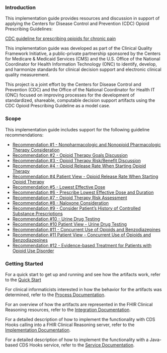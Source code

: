 ### Introduction

This implementation guide provides resources and discussion in support of applying the Centers
for Disease Control and Prevention (CDC) Opioid Prescribing Guidelines:

[CDC guideline for prescribing opioids for chronic pain](https://www.cdc.gov/mmwr/volumes/65/rr/rr6501e1.htm)

This implementation guide was developed as part of the Clinical Quality Framework Initiative,
a public-private partnership sponsored by the Centers for Medicare & Medicaid
Services (CMS) and the U.S. Office of the National Coordinator for Health Information Technology
(ONC) to identify, develop, and harmonize standards for clinical decision support and electronic
clinical quality measurement.

This project is a joint effort by the Centers for Disease Control and Prevention (CDC) and the
Office of the National Coordinator for Health IT (ONC) focused on improving processes for the
development of standardized, shareable, computable decision support artifacts using the CDC Opioid
Prescribing Guideline as a model case.

### Scope

This implementation guide includes support for the following guideline recommendations:
* [Recommendation #1 - Nonpharmacologic and Nonopioid Pharmacologic Therapy Consideration](recommendation-01.html)
* [Recommendation #2 - Opioid Therapy Goals Discussion](recommendation-02.html)
* [Recommendation #3 - Opioid Therapy Risk/Benefit Discussion](recommendation-03.html)
* [Recommendation #4 - Opioid Release Rate When Starting Opioid Therapy](recommendation-04.html)
* [Recommendation #4 Patient View - Opioid Release Rate When Starting Opioid Therapy](recommendation-04-patient-view.html)
* [Recommendation #5 - Lowest Effective Dose](recommendation-05.html)
* [Recommendation #6 - Prescribe Lowest Effective Dose and Duration](recommendation-06.html)
* [Recommendation #7 - Opioid Therapy Risk Assessment](recommendation-07.html)
* [Recommendation #8 - Naloxone Consideration](recommendation-08.html)
* [Recommendation #9 - Consider Patient’s History of Controlled Substance Prescriptions](recommendation-09.html)
* [Recommendation #10 - Urine Drug Testing](recommendation-10.html)
* [Recommendation #10 Patient View - Urine Drug Testing](recommendation-10-patient-view.html)
* [Recommendation #11 - Concurrent Use of Opioids and Benzodiazepines](recommendation-11.html)
* [Recommendation #11 Patient View - Concurrent Use of Opioids and Benzodiazepines](recommendation-11-patient-view.html)
* [Recommendation #12 - Evidence-based Treatment for Patients with Opioid Use Disorder](recommendation-12.html)

### Getting Started

For a quick start to get up and running and see how the artifacts work, refer to the [Quick Start](quick-start.html)

For clinical informaticists interested in how the behavior for the artifacts was determined,
refer to the [Process Documentation](process-documentation.html).

For an overview of how the artifacts are represented in the FHIR Clinical Reasoning resources,
refer to the [Integration Documentation](integration-documentation.html).

For a detailed description of how to implement the functionality with CDS Hooks calling into a
FHIR Clinical Reasoning server, refer to the [Implementation Documentation](implementation-documentation.html).

For a detailed description of how to implement the functionality with a Java-based CDS Hooks
service, refer to the [Service Documentation](service-documentation.html).

<!-- <div xmlns="http://www.w3.org/1999/xhtml" xmlns:xsi="http://www.w3.org/2001/XMLSchema-instance" xsi:schemaLocation="http://hl7.org/fhir ../../input-cache/schemas-r5/fhir-single.xsd">
  <a name="intro"> </a>
  <h3>Introduction</h3>

  <p>
      This implementation guide provides resources and discussion in support of applying the Centers
      for Disease Control and Prevention (CDC) Opioid Prescribing Guidelines:
  </p>

  <p><a href="https://www.cdc.gov/mmwr/volumes/65/rr/rr6501e1.htm" target="_blank">CDC guideline for prescribing opioids for chronic pain</a></p>

  <p>
      This implementation guide was developed as part of the Clinical Quality Framework Initiative,
      a public-private partnership sponsored by the Centers for Medicare &amp; Medicaid
      Services (CMS) and the U.S. Office of the National Coordinator for Health Information Technology
      (ONC) to identify, develop, and harmonize standards for clinical decision support and electronic
      clinical quality measurement.
  </p>

  <p>
      This project is a joint effort by the Centers for Disease Control and Prevention (CDC) and the
      Office of the National Coordinator for Health IT (ONC) focused on improving processes for the
      development of standardized, shareable, computable decision support artifacts using the CDC Opioid
      Prescribing Guideline as a model case.
  </p>

  <a name="scope"> </a>
  <h3>Scope</h3>

  <p>This implementation guide includes support for the following guideline recommendations:</p>

  <ul>
      <li><a href="recommendation-01.html">Recommendation #1 - Nonpharmacologic and Nonopioid Pharmacologic Therapy Consideration</a></li>
      <li><a href="recommendation-02.html">Recommendation #2 - Opioid Therapy Goals Discussion</a></li>
      <li><a href="recommendation-03.html">Recommendation #3 - Opioid Therapy Risk/Benefit Discussion</a></li>
      <li><a href="recommendation-04.html">Recommendation #4 - Opioid Release Rate When Starting Opioid Therapy</a></li>
      <li><a href="recommendation-05.html">Recommendation #5 - Lowest Effective Dose</a></li>
      <li><a href="recommendation-06.html">Recommendation #6 - Prescribe Lowest Effective Dose and Duration</a></li>
      <li><a href="recommendation-07.html">Recommendation #7 - Opioid Therapy Risk Assessment</a></li>
      <li><a href="recommendation-08.html">Recommendation #8 - Naloxone Consideration</a></li>
      <li><a href="recommendation-09.html">Recommendation #9 - Consider Patient’s History of Controlled Substance Prescriptions</a></li>
      <li><a href="recommendation-10.html">Recommendation #10 - Urine Drug Testing</a></li>
      <li><a href="recommendation-10-patient-view.html">Recommendation #10 Patient View - Urine Drug Testing</a></li>
      <li><a href="recommendation-11.html">Recommendation #11 - Concurrent Use of Opioids and Benzodiazepines</a></li>
      <li><a href="recommendation-11-patient-view.html">Recommendation #11 Patient View - Concurrent Use of Opioids and Benzodiazepines</a></li>
      <li><a href="recommendation-12.html">Recommendation #12 - Evidence-based Treatment for Patients with Opioid Use Disorder</a></li>
  </ul>

  <a name="started"> </a>
  <h3>Getting Started</h3>

  <p>For a quick start to get up and running and see how the artifacts work, refer to the <a href="quick-start.html">Quick Start</a></p>

  <p>
      For clinical informaticists interested in how the behavior for the artifacts was determined,
      refer to the <a href="process-documentation.html">Process Documentation</a>.
  </p>

  <p>
      For an overview of how the artifacts are represented in the FHIR Clinical Reasoning resources,
      refer to the <a href="integration-documentation.html">Integration Documentation</a>.
  </p>

  <p>
      For a detailed description of how to implement the functionality with CDS Hooks calling into a
      FHIR Clinical Reasoning server, refer to the
      <a href="implementation-documentation.html">Implementation Documentation</a>.
  </p>

  <p>
      For a detailed description of how to implement the functionality with a Java-based CDS Hooks
      service, refer to the <a href="service-documentation.html">Service Documentation</a>.
  </p>
</div> -->
